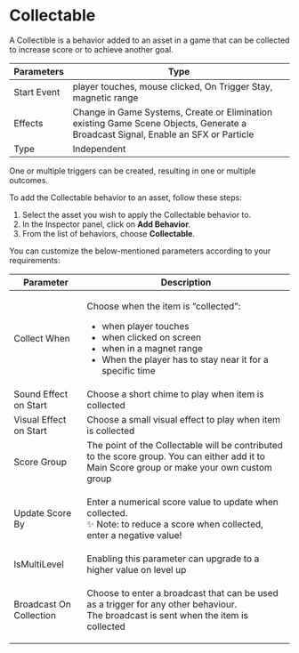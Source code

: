 # Collectable

A Collectible is a behavior added to an asset in a game that can be collected to increase score or to achieve another goal.

| Parameters  | Type                                                                                                                              |
| ----------- | --------------------------------------------------------------------------------------------------------------------------------- |
| Start Event | player touches, mouse clicked, On Trigger Stay, magnetic range                                                                    |
| Effects     | Change in Game Systems, Create or Elimination existing Game Scene Objects, Generate a Broadcast Signal, Enable an SFX or Particle |
| Type        | Independent                                                                                                                       |

One or multiple triggers can be created, resulting in one or multiple outcomes.

To add the Collectable behavior to an asset, follow these steps:

1. Select the asset you wish to apply the Collectable behavior to.
2. In the Inspector panel, click on **Add Behavior**.
3. From the list of behaviors, choose **Collectable**.

You can customize the below-mentioned parameters according to your requirements:

| Parameter               | Description                                                                                                                                                                                                           |
| ----------------------- | --------------------------------------------------------------------------------------------------------------------------------------------------------------------------------------------------------------------- |
| Collect When            | <p></p><p>Choose when the item is “collected”:</p><ul><li>when player touches</li><li>when clicked on screen</li><li>when in a magnet range</li><li>When the player has to stay near it for a specific time</li></ul> |
| Sound Effect on Start   | Choose a short chime to play when item is collected                                                                                                                                                                   |
| Visual Effect on Start  | Choose a small visual effect to play when item is collected                                                                                                                                                           |
| Score Group             | The point of the Collectable will be contributed to the score group. You can either add it to Main Score group or make your own custom group                                                                          |
| Update Score By         | <p>Enter a numerical score value to update when collected.<br>✨ Note: to reduce a score when collected, enter a negative value!</p>                                                                                   |
| IsMultiLevel            | Enabling this parameter can upgrade to a higher value on level up                                                                                                                                                     |
| Broadcast On Collection | <p>Choose to enter a broadcast that can be used as a trigger for any other behaviour.<br>The broadcast is sent when the item is collected</p>                                                                         |

